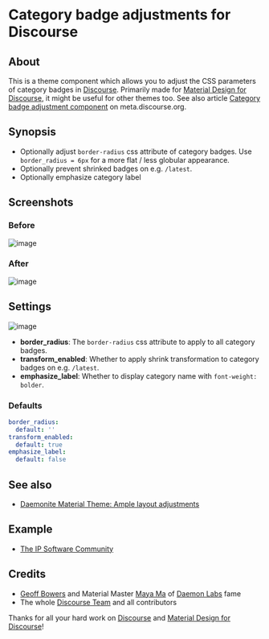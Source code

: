 # Category badge adjustments for Discourse

## About
This is a theme component which allows you to adjust
the CSS parameters of category badges in [Discourse].
Primarily made for [Material Design for Discourse],
it might be useful for other themes too.
See also article [Category badge adjustment component] on meta.discourse.org.

## Synopsis
- Optionally adjust `border-radius` css attribute of category badges.
  Use `border_radius = 6px` for a more flat / less globular appearance.
- Optionally prevent shrinked badges on e.g. `/latest`.
- Optionally emphasize category label

## Screenshots
### Before
![image](https://meta-s3-cdn.freetls.fastly.net/original/3X/0/a/0a73aec62ca1c53aca9aaafba3450b7ff99b1977.png)
### After
![image](https://meta-s3-cdn.freetls.fastly.net/original/3X/0/e/0ef28f3c081d31e5aefbc5411636b62701133b95.png)

## Settings
![image](https://meta-s3-cdn.freetls.fastly.net/original/3X/3/6/36476bdecd138dd9ff524105cf6d1681f6ff9a7f.png)
- **border_radius**:
  The `border-radius` css attribute to apply to all category badges.
- **transform_enabled**:
  Whether to apply shrink transformation to category badges on e.g. `/latest`.
- **emphasize_label**:
  Whether to display category name with `font-weight: bolder`.

### Defaults
```yaml
border_radius:
  default: ''
transform_enabled:
  default: true
emphasize_label:
  default: false
```

## See also
- [Daemonite Material Theme: Ample layout adjustments]

## Example
- [The IP Software Community]

## Credits
- [Geoff Bowers] and Material Master [Maya Ma] of [Daemon Labs] fame
- The whole [Discourse Team] and all contributors

Thanks for all your hard work on [Discourse] and [Material Design for Discourse]!

[Discourse]: https://discourse.org
[Material Design for Discourse]: https://github.com/Daemonite/discourse-material-theme
[The IP Software Community]: https://meta.ip-tools.org/

[Maya Ma]: https://github.com/sesemaya
[Geoff Bowers]: https://meta.discourse.org/u/modius
[Daemon Labs]: https://www.daemon.com.au/
[Discourse Team]: https://www.discourse.org/team

[Category badge adjustment component]: https://meta.discourse.org/t/category-badge-adjustment-component/106366
[Daemonite Material Theme: Ample layout adjustments]: https://meta.discourse.org/t/daemonite-material-theme-ample-layout-adjustments/106379
